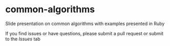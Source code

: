 # common-algorithms
Slide presentation on common algorithms with examples presented in Ruby

If you find issues or have questions, please submit a pull request or submit to the *Issues* tab
